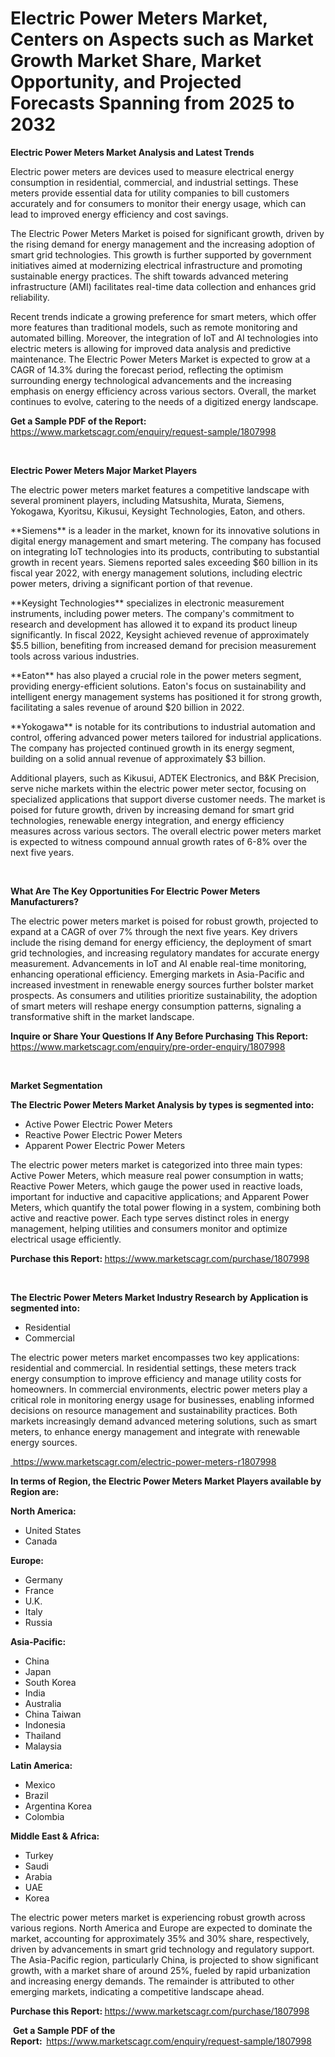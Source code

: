 <p><h1>Electric Power Meters Market, Centers on Aspects such as Market Growth Market Share, Market Opportunity, and Projected Forecasts Spanning from 2025 to 2032</h1></p><p><strong>Electric Power Meters Market Analysis and Latest Trends</strong></p>
<p><p>Electric power meters are devices used to measure electrical energy consumption in residential, commercial, and industrial settings. These meters provide essential data for utility companies to bill customers accurately and for consumers to monitor their energy usage, which can lead to improved energy efficiency and cost savings. </p><p>The Electric Power Meters Market is poised for significant growth, driven by the rising demand for energy management and the increasing adoption of smart grid technologies. This growth is further supported by government initiatives aimed at modernizing electrical infrastructure and promoting sustainable energy practices. The shift towards advanced metering infrastructure (AMI) facilitates real-time data collection and enhances grid reliability.</p><p>Recent trends indicate a growing preference for smart meters, which offer more features than traditional models, such as remote monitoring and automated billing. Moreover, the integration of IoT and AI technologies into electric meters is allowing for improved data analysis and predictive maintenance. The Electric Power Meters Market is expected to grow at a CAGR of 14.3% during the forecast period, reflecting the optimism surrounding energy technological advancements and the increasing emphasis on energy efficiency across various sectors. Overall, the market continues to evolve, catering to the needs of a digitized energy landscape.</p></p>
<p><strong>Get a Sample PDF of the Report:&nbsp;</strong> <a href="https://www.marketscagr.com/enquiry/request-sample/1807998?utm_campaign=3293&utm_medium=2&utm_source=Github&utm_content=ia&utm_term=16042025&utm_id=electric-power-meters">https://www.marketscagr.com/enquiry/request-sample/1807998</a></p>
<p>&nbsp;</p>
<p><strong>Electric Power Meters Major Market Players</strong></p>
<p><p>The electric power meters market features a competitive landscape with several prominent players, including Matsushita, Murata, Siemens, Yokogawa, Kyoritsu, Kikusui, Keysight Technologies, Eaton, and others.</p><p>**Siemens** is a leader in the market, known for its innovative solutions in digital energy management and smart metering. The company has focused on integrating IoT technologies into its products, contributing to substantial growth in recent years. Siemens reported sales exceeding $60 billion in its fiscal year 2022, with energy management solutions, including electric power meters, driving a significant portion of that revenue.</p><p>**Keysight Technologies** specializes in electronic measurement instruments, including power meters. The company's commitment to research and development has allowed it to expand its product lineup significantly. In fiscal 2022, Keysight achieved revenue of approximately $5.5 billion, benefiting from increased demand for precision measurement tools across various industries.</p><p>**Eaton** has also played a crucial role in the power meters segment, providing energy-efficient solutions. Eaton's focus on sustainability and intelligent energy management systems has positioned it for strong growth, facilitating a sales revenue of around $20 billion in 2022.</p><p>**Yokogawa** is notable for its contributions to industrial automation and control, offering advanced power meters tailored for industrial applications. The company has projected continued growth in its energy segment, building on a solid annual revenue of approximately $3 billion.</p><p>Additional players, such as Kikusui, ADTEK Electronics, and B&K Precision, serve niche markets within the electric power meter sector, focusing on specialized applications that support diverse customer needs. The market is poised for future growth, driven by increasing demand for smart grid technologies, renewable energy integration, and energy efficiency measures across various sectors. The overall electric power meters market is expected to witness compound annual growth rates of 6-8% over the next five years.</p></p>
<p>&nbsp;</p>
<p><strong>What Are The Key Opportunities For Electric Power Meters Manufacturers?</strong></p>
<p><p>The electric power meters market is poised for robust growth, projected to expand at a CAGR of over 7% through the next five years. Key drivers include the rising demand for energy efficiency, the deployment of smart grid technologies, and increasing regulatory mandates for accurate energy measurement. Advancements in IoT and AI enable real-time monitoring, enhancing operational efficiency. Emerging markets in Asia-Pacific and increased investment in renewable energy sources further bolster market prospects. As consumers and utilities prioritize sustainability, the adoption of smart meters will reshape energy consumption patterns, signaling a transformative shift in the market landscape.</p></p>
<p><strong>Inquire or Share Your Questions If Any Before Purchasing This Report:</strong> <a href="https://www.marketscagr.com/enquiry/pre-order-enquiry/1807998?utm_campaign=3293&utm_medium=2&utm_source=Github&utm_content=ia&utm_term=16042025&utm_id=electric-power-meters">https://www.marketscagr.com/enquiry/pre-order-enquiry/1807998</a></p>
<p>&nbsp;</p>
<p><strong>Market Segmentation</strong></p>
<p><strong>The Electric Power Meters Market Analysis by types is segmented into:</strong></p>
<p><ul><li>Active Power Electric Power Meters</li><li>Reactive Power Electric Power Meters</li><li>Apparent Power Electric Power Meters</li></ul></p>
<p><p>The electric power meters market is categorized into three main types: Active Power Meters, which measure real power consumption in watts; Reactive Power Meters, which gauge the power used in reactive loads, important for inductive and capacitive applications; and Apparent Power Meters, which quantify the total power flowing in a system, combining both active and reactive power. Each type serves distinct roles in energy management, helping utilities and consumers monitor and optimize electrical usage efficiently.</p></p>
<p><strong>Purchase this Report:&nbsp;</strong><a href="https://www.marketscagr.com/purchase/1807998?utm_campaign=3293&utm_medium=2&utm_source=Github&utm_content=ia&utm_term=16042025&utm_id=electric-power-meters">https://www.marketscagr.com/purchase/1807998</a></p>
<p>&nbsp;</p>
<p><strong>The Electric Power Meters Market Industry Research by Application is segmented into:</strong></p>
<p><ul><li>Residential</li><li>Commercial</li></ul></p>
<p><p>The electric power meters market encompasses two key applications: residential and commercial. In residential settings, these meters track energy consumption to improve efficiency and manage utility costs for homeowners. In commercial environments, electric power meters play a critical role in monitoring energy usage for businesses, enabling informed decisions on resource management and sustainability practices. Both markets increasingly demand advanced metering solutions, such as smart meters, to enhance energy management and integrate with renewable energy sources.</p></p>
<p><a href="https://www.marketscagr.com/electric-power-meters-r1807998?utm_campaign=3293&utm_medium=2&utm_source=Github&utm_content=ia&utm_term=16042025&utm_id=electric-power-meters">&nbsp;https://www.marketscagr.com/electric-power-meters-r1807998</a></p>
<p><strong>In terms of Region, the Electric Power Meters Market Players available by Region are:</strong></p>
<p>
    <p> <strong> North America: </strong>
        <ul>
            <li>United States</li>
            <li>Canada</li>
        </ul>
        </p> 
    <p> <strong> Europe: </strong>
        <ul>
            <li>Germany</li>
            <li>France</li>
            <li>U.K.</li>
            <li>Italy</li>
            <li>Russia</li>
        </ul>
        </p> 
    <p> <strong> Asia-Pacific: </strong>
        <ul>
            <li>China</li>
            <li>Japan</li>
            <li>South Korea</li>
            <li>India</li>
            <li>Australia</li>
            <li>China Taiwan</li>
            <li>Indonesia</li>
            <li>Thailand</li>
            <li>Malaysia</li>
        </ul>
        </p> 
    <p> <strong> Latin America: </strong>
        <ul>
            <li>Mexico</li>
            <li>Brazil</li>
            <li>Argentina Korea</li>
            <li>Colombia</li>
        </ul>
        </p> 
    <p> <strong> Middle East & Africa: </strong>
        <ul>
            <li>Turkey</li>
            <li>Saudi</li>
            <li>Arabia</li>
            <li>UAE</li>
            <li>Korea</li>
        </ul>
    </p>
    </p>
<p><p>The electric power meters market is experiencing robust growth across various regions. North America and Europe are expected to dominate the market, accounting for approximately 35% and 30% share, respectively, driven by advancements in smart grid technology and regulatory support. The Asia-Pacific region, particularly China, is projected to show significant growth, with a market share of around 25%, fueled by rapid urbanization and increasing energy demands. The remainder is attributed to other emerging markets, indicating a competitive landscape ahead.</p></p>
<p><strong>Purchase this Report: </strong><a href="https://www.marketscagr.com/purchase/1807998?utm_campaign=3293&utm_medium=2&utm_source=Github&utm_content=ia&utm_term=16042025&utm_id=electric-power-meters">https://www.marketscagr.com/purchase/1807998</a></p>
<p>&nbsp;<strong>Get a Sample PDF of the Report:&nbsp;&nbsp;</strong><a href="https://www.marketscagr.com/enquiry/request-sample/1807998?utm_campaign=3293&utm_medium=2&utm_source=Github&utm_content=ia&utm_term=16042025&utm_id=electric-power-meters">https://www.marketscagr.com/enquiry/request-sample/1807998</a></p>
<p><strong></strong></p>
<p><p></p><p></p><p></p></p>
